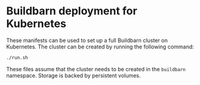 # Buildbarn deployment for Kubernetes

These manifests can be used to set up a full Buildbarn cluster on
Kubernetes. The cluster can be created by running the following command:

```sh
./run.sh
```

These files assume that the cluster needs to be created in the
`buildbarn` namespace. Storage is backed by persistent volumes.

